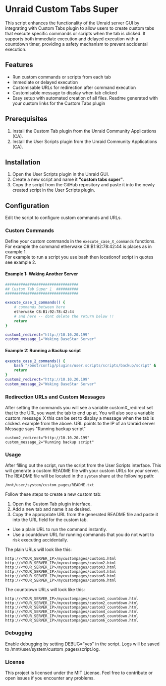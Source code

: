 # Unraid Custom Tabs Super

This script enhances the functionality of the Unraid server GUI by integrating with Custom Tabs plugin to allow users to create custom tabs that execute specific commands or scripts when the tab is clicked. It supports both immediate execution and delayed execution with a countdown timer, providing a safety mechanism to prevent accidental execution.

## Features

- Run custom commands or scripts from each tab
- Immediate or delayed execution
- Customisable URLs for redirection after command execution
- Customisable message to display when tab clicked
- Easy setup with automated creation of all files. Readme generated with your custom links for the Custom Tabs plugin

## Prerequisites

1. Install the Custom Tab plugin from the Unraid Community Applications (CA).
2. Install the User Scripts plugin  from the Unraid Community Applications (CA).

## Installation

1. Open the User Scripts plugin in the Unraid GUI.
2. Create a new script and name it **"custom tabs super"**.
3. Copy the script from the GitHub repository and paste it into the newly created script in the User Scripts plugin.

## Configuration

Edit the script to configure custom commands and URLs.

### Custom Commands

Define your custom commands in the `execute_case_X_commands` functions.<br>
For example the command etherwake C8:B1:92:78:42:44  is places as in example 1. <br>
For example to run a script you use bash then locationof script in quotes see example 2. <br>
#### Example 1: Waking Another Server

```bash
#################################
## Custom Tab Super 1  ##########
#################################

execute_case_1_commands() {
    # commands between here 
    etherwake C8:B1:92:78:42:44
	# and here -- dont delete the return below !!
    return
}

custom1_redirect="http://10.10.20.199" 
custom_message_1="Waking BaseStar Server"   
```

#### Example 2: Running a Backup script

```bash
execute_case_2_commands() {
    bash "/boot/config/plugins/user.scripts/scripts/backup/script" &
    return
}
custom2_redirect="http://10.10.20.199" 
custom_message_2="Waking BaseStar Server"   
```
### Redirection URLs and Custom Messages

After setting the commands you will see a variable customX_redirect  set that to the URL you want the tab to end up at.
You will also see a variable custom_message_X  this can be set to display a message when the tab is clicked.
example from the above.
URL points to the IP of an Unraid server
Message says "Running backup script"

```
custom2_redirect="http://10.10.20.199" 
custom_message_2="Running backup script"   
```

### Usage

After filling out the script, run the script from the User Scripts interface. This will generate a custom README file with your custom URLs for your server. The README file will be located in the `system` share at the following path:

    /mnt/user/system/custom_pages/README.txt

Follow these steps to create a new custom tab:

1. Open the Custom Tab plugin interface.
2. Add a new tab and name it as desired.
3. Copy the appropriate URL from the generated README file and paste it into the URL field for the custom tab.

- Use a plain URL to run the command instantly.
- Use a countdown URL for running commands that you do not want to risk executing accidentally.

The plain URLs will look like this:

    http://<YOUR_SERVER_IP>/mycustompages/custom1.html
    http://<YOUR_SERVER_IP>/mycustompages/custom2.html
    http://<YOUR_SERVER_IP>/mycustompages/custom3.html
    http://<YOUR_SERVER_IP>/mycustompages/custom4.html
    http://<YOUR_SERVER_IP>/mycustompages/custom5.html
    http://<YOUR_SERVER_IP>/mycustompages/custom6.html

The countdown URLs will look like this:

    http://<YOUR_SERVER_IP>/mycustompages/custom1_countdown.html
    http://<YOUR_SERVER_IP>/mycustompages/custom2_countdown.html
    http://<YOUR_SERVER_IP>/mycustompages/custom3_countdown.html
    http://<YOUR_SERVER_IP>/mycustompages/custom4_countdown.html
    http://<YOUR_SERVER_IP>/mycustompages/custom5_countdown.html
    http://<YOUR_SERVER_IP>/mycustompages/custom6_countdown.html

### Debugging

Enable debugging by setting DEBUG="yes" in the script. Logs will be saved to /mnt/user/system/custom_pages/script.log.

### License

This project is licensed under the MIT License. Feel free to contribute or open issues if you encounter any problems.

